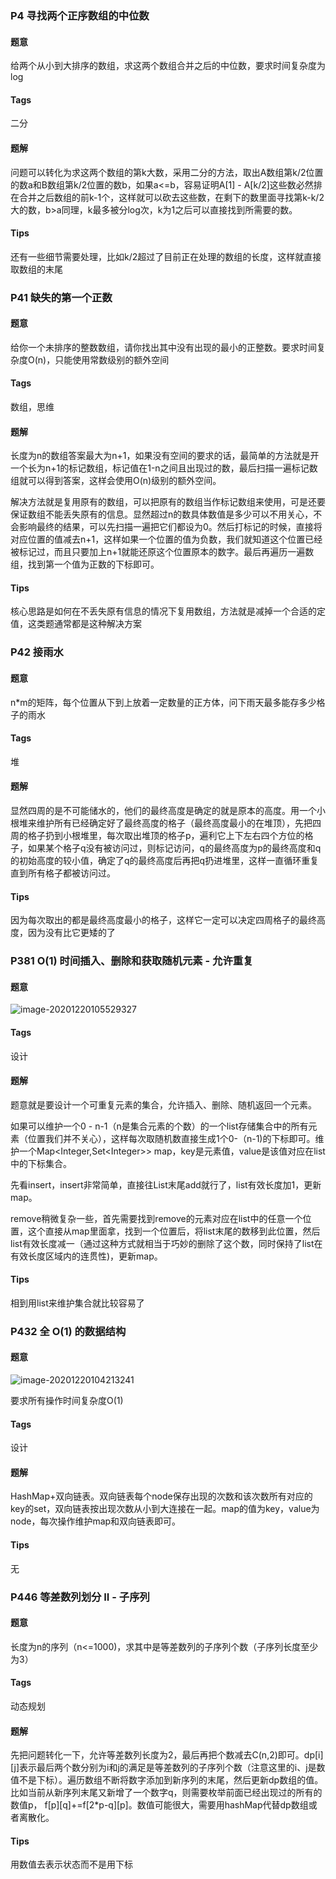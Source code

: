 ### P4 寻找两个正序数组的中位数

#### 题意

给两个从小到大排序的数组，求这两个数组合并之后的中位数，要求时间复杂度为log

#### Tags

二分

#### 题解

问题可以转化为求这两个数组的第k大数，采用二分的方法，取出A数组第k/2位置的数a和B数组第k/2位置的数b，如果a<=b，容易证明A[1] - A[k/2]这些数必然排在合并之后数组的前k-1个，这样就可以砍去这些数，在剩下的数里面寻找第k-k/2大的数，b>a同理，k最多被分log次，k为1之后可以直接找到所需要的数。

#### Tips

还有一些细节需要处理，比如k/2超过了目前正在处理的数组的长度，这样就直接取数组的末尾



### P41 缺失的第一个正数

#### 题意

给你一个未排序的整数数组，请你找出其中没有出现的最小的正整数。要求时间复杂度O(n)，只能使用常数级别的额外空间

#### Tags

数组，思维

#### 题解

长度为n的数组答案最大为n+1，如果没有空间的要求的话，最简单的方法就是开一个长为n+1的标记数组，标记值在1-n之间且出现过的数，最后扫描一遍标记数组就可以得到答案，这样会使用O(n)级别的额外空间。

解决方法就是复用原有的数组，可以把原有的数组当作标记数组来使用，可是还要保证数组不能丢失原有的信息。显然超过n的数具体数值是多少可以不用关心，不会影响最终的结果，可以先扫描一遍把它们都设为0。然后打标记的时候，直接将对应位置的值减去n+1，这样如果一个位置的值为负数，我们就知道这个位置已经被标记过，而且只要加上n+1就能还原这个位置原本的数字。最后再遍历一遍数组，找到第一个值为正数的下标即可。

#### Tips

核心思路是如何在不丢失原有信息的情况下复用数组，方法就是减掉一个合适的定值，这类题通常都是这种解决方案



### P42 接雨水

#### 题意

n*m的矩阵，每个位置从下到上放着一定数量的正方体，问下雨天最多能存多少格子的雨水

#### Tags

堆

#### 题解

显然四周的是不可能储水的，他们的最终高度是确定的就是原本的高度。用一个小根堆来维护所有已经确定好了最终高度的格子（最终高度最小的在堆顶），先把四周的格子扔到小根堆里，每次取出堆顶的格子p，遍利它上下左右四个方位的格子，如果某个格子q没有被访问过，则标记访问，q的最终高度为p的最终高度和q的初始高度的较小值，确定了q的最终高度后再把q扔进堆里，这样一直循环重复直到所有格子都被访问过。

#### Tips

因为每次取出的都是最终高度最小的格子，这样它一定可以决定四周格子的最终高度，因为没有比它更矮的了



### P381 O(1) 时间插入、删除和获取随机元素 - 允许重复

#### 题意

![image-20201220105529327](C:\Users\Administrator\Desktop\note\solution.assets\image-20201220105529327.png)

#### Tags

设计

#### 题解

题意就是要设计一个可重复元素的集合，允许插入、删除、随机返回一个元素。

如果可以维护一个0 - n-1（n是集合元素的个数）的一个list存储集合中的所有元素（位置我们并不关心），这样每次取随机数直接生成1个0-（n-1)的下标即可。维护一个Map<Integer,Set\<Integer>> map，key是元素值，value是该值对应在list中的下标集合。

先看insert，insert非常简单，直接往List末尾add就行了，list有效长度加1，更新map。

remove稍微复杂一些，首先需要找到remove的元素对应在list中的任意一个位置，这个直接从map里面拿，找到一个位置后，将list末尾的数移到此位置，然后list有效长度减一（通过这种方式就相当于巧妙的删除了这个数，同时保持了list在有效长度区域内的连贯性)，更新map。

#### Tips

相到用list来维护集合就比较容易了



### P432 全 O(1) 的数据结构

#### 题意

![image-20201220104213241](C:\Users\Administrator\Desktop\note\solution.assets\image-20201220104213241.png)

要求所有操作时间复杂度O(1)

#### Tags

设计

#### 题解

HashMap+双向链表。双向链表每个node保存出现的次数和该次数所有对应的key的set，双向链表按出现次数从小到大连接在一起。map的值为key，value为node，每次操作维护map和双向链表即可。

#### Tips

无



### P446 等差数列划分 II - 子序列

#### 题意

长度为n的序列（n<=1000)，求其中是等差数列的子序列个数（子序列长度至少为3）

#### Tags

动态规划

#### 题解

先把问题转化一下，允许等差数列长度为2，最后再把个数减去C(n,2)即可。dp\[i]\[j\]表示最后两个数分别为i和j的满足是等差数列的子序列个数（注意这里的i、j是数值不是下标）。遍历数组不断将数字添加到新序列的末尾，然后更新dp数组的值。比如当前从新序列末尾又新增了一个数字q，则需要枚举前面已经出现过的所有的数值p，      f\[p][q]+=f\[2*p-q\]\[p]。数值可能很大，需要用hashMap代替dp数组或者离散化。

#### Tips

用数值去表示状态而不是用下标



